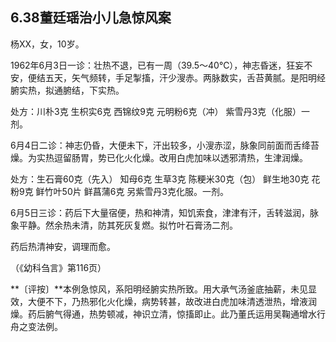 ## 6.38董廷瑶治小儿急惊风案

杨XX，女，10岁。

1962年6月3日一诊：壮热不退，已有一周（39.5〜40℃），神志昏迷，狂妄不安，便结五天，矢气频转，手足掣搐，汗少溲赤。两脉数实，舌苔黄腻。是阳明经腑实热，拟通腑结，下实热。

处方：川朴3克 生枳实6克 西锦纹9克 元明粉6克（冲） 紫雪丹3克（化服）一剂。

6月4日二诊：神志仍昏，大便未下，汗出较多，小溲赤涩，脉象同前面而舌绛苔燥。为实热逗留肠胃，势已化火化燥。改用白虎加味以透邪清热，生津润燥。

处方：生石膏60克（先入） 知母6克 生草3克 陈粳米30克（包） 鲜生地30克 花粉9克 鲜竹叶50片 鲜菖蒲6克 另紫雪丹3克化服。一剂。

6月5日三诊：药后下大量宿便，热和神清，知饥索食，津津有汗，舌转滋润，脉象平静。然余热未清，防其死灰复燃。拟竹叶石膏汤二剂。

药后热清神安，调理而愈。

（《幼科刍言》第116页）

**〔评按〕**本例急惊风，系阳明经腑实热所致。用大承气汤釜底抽薪，未见显效，大便不下，乃热邪化火化燥，病势转甚，故改进白虎加味清透泄热，增液润燥。药后腑气得通，热势顿减，神识立清，惊搐即止。此乃董氏运用吴鞠通增水行舟之变法例。
